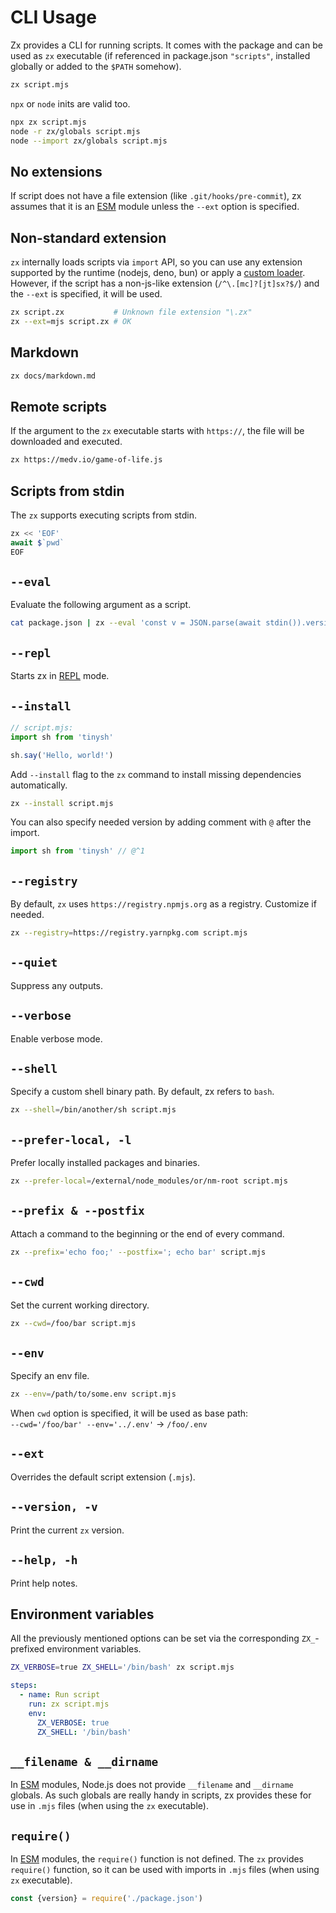 # CLI Usage

Zx provides a CLI for running scripts. It comes with the package and can be used as `zx` executable (if referenced in package.json `"scripts"`, installed globally or added to the `$PATH` somehow).

```sh
zx script.mjs
```

`npx` or `node` inits are valid too.
```sh
npx zx script.mjs
node -r zx/globals script.mjs
node --import zx/globals script.mjs
```

## No extensions

If script does not have a file extension (like `.git/hooks/pre-commit`), zx
assumes that it is
an [ESM](https://nodejs.org/api/modules.html#modules_module_createrequire_filename)
module unless the `--ext` option is specified.

## Non-standard extension
`zx` internally loads scripts via `import` API, so you can use any extension supported by the runtime (nodejs, deno, bun) or apply a [custom loader](https://nodejs.org/api/cli.html#--experimental-loadermodule).
However, if the script has a non-js-like extension (`/^\.[mc]?[jt]sx?$/`) and the `--ext` is specified, it will be used.

```bash
zx script.zx           # Unknown file extension "\.zx"
zx --ext=mjs script.zx # OK
```

## Markdown
```bash
zx docs/markdown.md
```

## Remote scripts

If the argument to the `zx` executable starts with `https://`, the file will be
downloaded and executed.

```bash
zx https://medv.io/game-of-life.js
```

## Scripts from stdin

The `zx` supports executing scripts from stdin.

```js
zx << 'EOF'
await $`pwd`
EOF
```

## `--eval`

Evaluate the following argument as a script.

```bash
cat package.json | zx --eval 'const v = JSON.parse(await stdin()).version; echo(v)'
```

## `--repl`
Starts zx in [REPL](https://en.wikipedia.org/wiki/Read%E2%80%93eval%E2%80%93print_loop) mode.

## `--install`

```js
// script.mjs:
import sh from 'tinysh'

sh.say('Hello, world!')
```

Add `--install` flag to the `zx` command to install missing dependencies
automatically.

```bash
zx --install script.mjs
```

You can also specify needed version by adding comment with `@` after
the import.

```js
import sh from 'tinysh' // @^1
```

## `--registry`

By default, `zx` uses `https://registry.npmjs.org` as a registry. Customize if needed.

```bash
zx --registry=https://registry.yarnpkg.com script.mjs
```

## `--quiet`

Suppress any outputs.

## `--verbose`

Enable verbose mode.

## `--shell`

Specify a custom shell binary path. By default, zx refers to `bash`.

```bash
zx --shell=/bin/another/sh script.mjs
```

## `--prefer-local, -l`

Prefer locally installed packages and binaries.

```bash
zx --prefer-local=/external/node_modules/or/nm-root script.mjs
```

## `--prefix & --postfix`

Attach a command to the beginning or the end of every command.

```bash
zx --prefix='echo foo;' --postfix='; echo bar' script.mjs
```

## `--cwd`

Set the current working directory.

```bash
zx --cwd=/foo/bar script.mjs
```

## `--env`
Specify an env file.

```bash
zx --env=/path/to/some.env script.mjs
```

When `cwd` option is specified, it will be used as base path:  
`--cwd='/foo/bar' --env='../.env'` → `/foo/.env`

## `--ext`

Overrides the default script extension (`.mjs`).

## `--version, -v`

Print the current `zx` version.

## `--help, -h`

Print help notes.

## Environment variables
All the previously mentioned options can be set via the corresponding `ZX_`-prefixed environment variables.

```bash
ZX_VERBOSE=true ZX_SHELL='/bin/bash' zx script.mjs
```
    
```yaml
steps:
  - name: Run script
    run: zx script.mjs
    env:
      ZX_VERBOSE: true
      ZX_SHELL: '/bin/bash'
```

## `__filename & __dirname`

In [ESM](https://nodejs.org/api/esm.html) modules, Node.js does not provide
`__filename` and `__dirname` globals. As such globals are really handy in scripts,
zx provides these for use in `.mjs` files (when using the `zx` executable).

## `require()`

In [ESM](https://nodejs.org/api/modules.html#modules_module_createrequire_filename)
modules, the `require()` function is not defined.
The `zx` provides `require()` function, so it can be used with imports in `.mjs`
files (when using `zx` executable).

```js
const {version} = require('./package.json')
```
